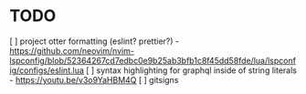 # TODO

[ ] project otter formatting (eslint? prettier?)
    - https://github.com/neovim/nvim-lspconfig/blob/52364267cd7edbc0e9b25ab3bfb1c8f45dd58fde/lua/lspconfig/configs/eslint.lua
[ ] syntax highlighting for graphql inside of string literals
    - https://youtu.be/v3o9YaHBM4Q
[ ] gitsigns
